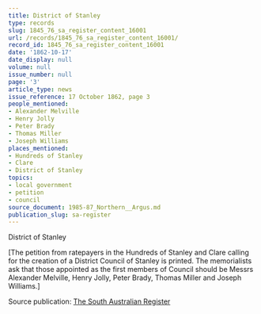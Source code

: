 ```yaml
---
title: District of Stanley
type: records
slug: 1845_76_sa_register_content_16001
url: /records/1845_76_sa_register_content_16001/
record_id: 1845_76_sa_register_content_16001
date: '1862-10-17'
date_display: null
volume: null
issue_number: null
page: '3'
article_type: news
issue_reference: 17 October 1862, page 3
people_mentioned:
- Alexander Melville
- Henry Jolly
- Peter Brady
- Thomas Miller
- Joseph Williams
places_mentioned:
- Hundreds of Stanley
- Clare
- District of Stanley
topics:
- local government
- petition
- council
source_document: 1985-87_Northern__Argus.md
publication_slug: sa-register
---
```


District of Stanley

[The petition from ratepayers in the Hundreds of Stanley and Clare calling for the creation of a District Council of Stanley is printed.  The memorialists ask that those appointed as the first members of Council should be Messrs Alexander Melville, Henry Jolly, Peter Brady, Thomas Miller and Joseph Williams.]

Source publication: [The South Australian Register](/publications/sa-register/)
